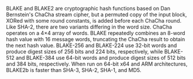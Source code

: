 BLAKE and BLAKE2 are cryptographic hash functions based on Dan Bernstein's ChaCha stream cipher, but a permuted copy of the input block, XORed with some round constants, is added before each ChaCha round. Like SHA-2, there are two variants differing in the word size. ChaCha operates on a 4×4 array of words. BLAKE repeatedly combines an 8-word hash value with 16 message words, truncating the ChaCha result to obtain the next hash value. BLAKE-256 and BLAKE-224 use 32-bit words and produce digest sizes of 256 bits and 224 bits, respectively, while BLAKE-512 and BLAKE-384 use 64-bit words and produce digest sizes of 512 bits and 384 bits, respectively. When run on 64-bit x64 and ARM architectures, BLAKE2b is faster than SHA-3, SHA-2, SHA-1, and MD5.

